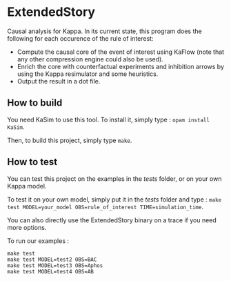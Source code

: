 # ExtendedStory

Causal analysis for Kappa. In its current state, 
this program does the following for each occurence of the rule of interest:
 * Compute the causal core of the event of interest using KaFlow (note that any other compression engine could also be used).
 * Enrich the core with counterfactual experiments and inhibition arrows by using the Kappa resimulator and some heuristics.
 * Output the result in a dot file.

## How to build

You need KaSim to use this tool. To install it, simply type : `opam install KaSim`.

Then, to build this project, simply type `make`.

## How to test

You can test this project on the examples in the *tests* folder, or on your own Kappa model.

To test it on your own model, simply put it in the *tests* folder and type :
`make test MODEL=your_model OBS=rule_of_interest TIME=simulation_time`.

You can also directly use the ExtendedStory binary on a trace if you need more options.

To run our examples :
```
make test
make test MODEL=test2 OBS=BAC
make test MODEL=test3 OBS=Aphos
make test MODEL=test4 OBS=AB
```
